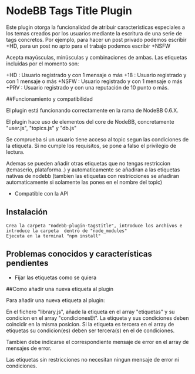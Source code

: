 # NodeBB Tags Title Plugin

Este plugin otorga la funcionalidad de atribuir características especiales a los temas creados por los usuarios mediante la escritura de una serie de tags concretos. Por ejemplo, para hacer un post privado podemos escribir +HD, para un post no apto para el trabajo podemos escribir +NSFW

Acepta mayúsculas, minúsculas y combinaciones de ambas. Las etiquetas incluidas por el momento son:

+HD : Usuario registrado y con 1 mensaje o más
+18 : Usuario registrado y con 1 mensaje o más
+NSFW : Usuario registrado y con 1 mensaje o más
+PRV : Usuario registrado y con una reputación de 10 punto o más.


##Funcionamiento y compatibilidad

El plugin está funcionando correctamente en la rama de NodeBB 0.6.X.

El plugin hace uso de elementos del core de NodeBB, concretamente "user.js", "topics.js" y "db.js"

Se comprueba si un usuario tiene acceso al topic segun las condiciones de la etiqueta. Si no cumple los requisitos, se pone a falso el privilegio de lectura.

Ademas se pueden añadir otras etiquetas que no tengas restriccion (temaserio, plataforma..) y automaticamente se añadiran a las etiquetas nativas de nodebb (tambien las etiquetas con restricciones se añadiran automaticamente si solamente las pones en el nombre del topic)

- Compatible con la API


## Instalación
    
    Crea la carpeta "nodebb-plugin-tagstitle", introduce los archivos e introduce la carpeta  dentro de "node_modules"
    Ejecuta en la terminal "npm install"

## Problemas conocidos y características pendientes

- Fijar las etiquetas como se quiera

##Como añadir una nueva etiqueta al plugin

Para añadir una nueva etiqueta al plugin:

En el fichero "library.js", añade la etiqueta en el array "etiquetas" y su condicion en el array "condicionesEt". La etiqueta y sus condiciones deben coincidir en la misma posicion. Si la etiqueta es tercera en el array de etiquetas su condicion(es) deben ser tercera(s) en el de condiciones.

Tambien debe indicarse el correspondiente mensaje de error en el array de mensajes de error.

Las etiquetas sin restricciones no necesitan ningun mensaje de error ni condiciones.
